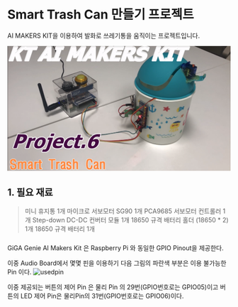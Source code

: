 # Smart Trash Can 만들기 프로젝트
AI MAKERS KIT을 이용하여 발화로 쓰레기통을 움직이는 프로젝트입니다.

![Title_image](https://github.com/make1everything1hj/code_factory/blob/master/smart_trash_can.png)
## 1. 필요 재료
> 미니 휴지통 1개
> 마이크로 서보모터 SG90 1개
> PCA9685 서보모터 컨트롤러 1개
Step-down DC-DC 컨버터 모듈 1개
18650 규격 배터리 홀더 (18650 * 2) 1개
18650 규격 배터리 1개

###
GiGA Genie AI Makers Kit 은 Raspberry Pi 와 동일한 GPIO Pinout을 제공한다.


이중 Audio Board에서 몇몇 핀을 이용하기 다음 그림의 파란색 부분은 이용 불가능한 Pin 이다. 
![usedpin](https://user-images.githubusercontent.com/16068060/42006135-02b58aaa-7ab3-11e8-94cc-da21eab6b841.png)

이중 제공되는 버튼의 제어 Pin 은 물리 Pin 의 29번(GPIO번호로는 GPIO05)이고 버튼의 LED 제어 Pin은 물리Pin의 31번(GPIO번호로는 GPIO06)이다.
